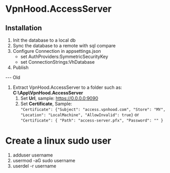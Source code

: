 # VpnHood.AccessServer

## Installation
1. Init the database to a local db
2. Sync the database to a remote with sql compare
3. Configure Connection in appsettings.json
   * set AuthProviders:SymmetricSecurityKey
   * set ConnectionStrings:VhDatabase
4. Publish

--- Old
 
1. Extract VpnHood.AccessServer to a folder such as: **C:\App\VpnHood.AccessServer**
   1. Set **Url**, sample: https://0.0.0.0:9090
   1. Set **Certificate**, Sample: <br>
   `"Certificate": {"Subject": "access.vpnhood.com", "Store": "MY", "Location": "LocalMachine", "AllowInvalid": true}` or
   `"Certificate": { "Path": "access-server.pfx", "Password": "" }`
   
  # Create a linux sudo user
  1. adduser username
  2. usermod -aG sudo username
  3. userdel -r username
